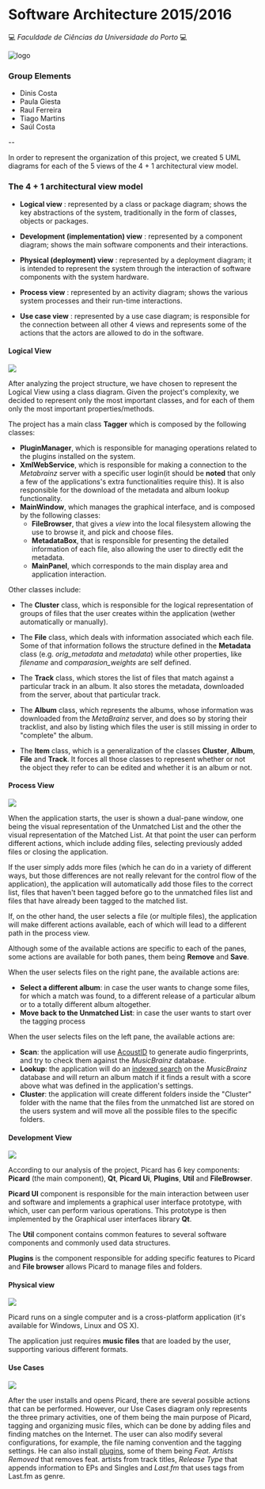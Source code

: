 # Software Architecture 2015/2016

:computer: *Faculdade de Ciências da Universidade do Porto* :computer:

![logo](https://picard.musicbrainz.org/static/img/picard-icon-large.svg)

### Group Elements

-   Dinis Costa
-   Paula Giesta
-   Raul Ferreira
-   Tiago Martins
-   Saúl Costa

--

In order to represent the organization of this project, we created 5 UML diagrams for each of the 5 views of the 4 + 1 architectural view model.

### The 4 + 1 architectural view model

+ **Logical view** : represented by a class or package diagram; shows the key abstractions of the system, traditionally in the form of classes, objects or packages. 

+ **Development (implementation) view** : represented by a component diagram; shows the main software components and their interactions.

+ **Physical (deployment) view** : represented by a deployment diagram; it is intended to represent the system through the interaction of software components with the system hardware.

+ **Process view** : represented by an activity diagram; shows the various system processes and their run-time interactions.

+ **Use case view** : represented by a use case diagram; is responsible for the connection between all other 4 views  and represents some of the actions that the actors are allowed to do in the software.


#### Logical View

![](LogicalView.png)

After analyzing the project structure, we have chosen to represent the Logical View using a class diagram.
Given the project's complexity, we decided to represent only the most important classes, and for each of them only the most important properties/methods.

The project has a main class **Tagger** which is composed by the following classes:

- **PluginManager**, which is responsible for managing operations related to the plugins installed on the system.
- **XmlWebService**, which is responsible for making a connection to the _Metabrainz_ server with a specific user login(it should be **noted** that only a few of the applications's extra functionalities require this). It is also responsible for the download of the metadata and album lookup functionality.
- **MainWindow**, which manages the graphical interface, and is composed by the following classes:
  - **FileBrowser**, that gives a _view_ into the local filesystem allowing the use to browse it, and pick and choose files.
  - **MetadataBox**, that is responsible for presenting the detailed information of each file, also allowing the user to directly edit the metadata.
  - **MainPanel**, which corresponds to the main display area and application interaction.

Other classes include:

- The **Cluster** class, which is responsible for the logical representation of groups of files that the user creates within the application (wether automatically or manually).

- The **File** class, which deals with information associated which each file. Some of that information follows the structure defined in the **Metadata** class (e.g. _orig_metadata_ and _metadata_) while other properties, like _filename_ and _comparasion_weights_ are self defined.

- The **Track** class, which stores the list of files that match against a particular track in an album. It also stores the metadata, downloaded from the server, about that particular track.

- The **Album** class, which represents the albums, whose information was downloaded from the _MetaBrainz_ server, and does so by storing their tracklist, and also by listing which files the user is still missing in order to "complete" the album.

- The **Item** class, which is a generalization of the classes **Cluster**, **Album**, **File** and **Track**. It forces all those classes to represent whether or not the object they refer to can be edited and whether it is an album or not.


#### Process View

![](process_view.png)

When the application starts, the user is shown a dual-pane window, one being the visual representation of the Unmatched List and the other the visual representation of the Matched List.
At that point the user can perform different actions, which include adding files, selecting previously added files or closing the application.

If the user simply adds more files (which he can do in a variety of different ways, but those differences are not really relevant for the control flow of the application), the application will automatically add those files to the correct list, files that haven't been tagged before go to the unmatched files list and files that have already been tagged to the matched list.

If, on the other hand, the user selects a file (or multiple files), the application will make different actions available, each of which will lead to a different path in the process view.

Although some of the available actions are specific to each of the panes, some actions are available for both panes, them being **Remove** and **Save**.

When the user selects files on the right pane, the available actions are:

- **Select a different album**: in case the user wants to change some files, for which a match was found, to a different release of a particular album or to a totally different album altogether.
- **Move back to the Unmatched List**: in case the user wants to start over the tagging process

When the user selects files on the left pane, the available actions are:

- **Scan**: the application will use [AcoustID](https://acoustid.org/) to generate audio fingerprints, and try to check them against the _MusicBrainz_ database.
- **Lookup**: the application will do an [indexed search](https://musicbrainz.org/doc/Search#Indexed_search) on the _MusicBrainz_ database and will return an album match if it finds a result with a score above what was defined in the application's settings. 
- **Cluster**: the application will create different folders inside the "Cluster" folder with the name that the files from the unmatched list are stored on the users system and will move all the possible files to the specific folders.

#### Development View

![](DevelopmentView.png)

According to our analysis of the project, Picard has 6 key components: **Picard** (the main component), **Qt**, **Picard Ui**, **Plugins**, **Util** and **FileBrowser**.

**Picard UI** component is responsible for the main interaction between user and software and implements a graphical user interface prototype, with which, user can perform various operations. 
This prototype is then implemented by the Graphical user interfaces library **Qt**.

The **Util** component contains common features to several software components and commonly used data structures.

**Plugins** is the component responsible for adding specific features to Picard and **File browser** allows Picard to manage files and folders.

#### Physical view 

![](PhysicalView.png)

Picard runs on a single computer and is a cross-platform application (it's available for Windows, Linux and OS X).

The application just requires **music files** that are loaded by the user, supporting various different formats.

#### Use Cases

![](useCases.png)

After the user installs and opens Picard, there are several possible actions that can be performed. However, our Use Cases diagram only represents the three primary activities, one of them being the main purpose of Picard, tagging and organizing music files, which can be done by adding files and finding matches on the Internet.
The user can also modify several configurations, for example, the file naming convention and the tagging settings. He can also install [plugins](https://picard.musicbrainz.org/plugins/), some of them being *Feat. Artists Removed* that removes feat. artists from track titles, *Release Type* that appends information to EPs and Singles and *Last.fm*  that uses tags from Last.fm as genre.

